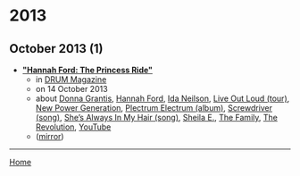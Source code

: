 # 2013

## October 2013 (1)

 - [**"Hannah Ford: The Princess Ride"**](https://drummagazine.com/hannah-ford-the-princess-ride/)
    - in [DRUM Magazine](../../../publications/a-e/drum-magazine/index.md)
    - on 14 October 2013
    - about [Donna Grantis](../../../topics/donna-grantis/index.md), [Hannah Ford](../../../topics/hannah-ford/index.md), [Ida Neilson](../../../topics/ida-neilson/index.md), [Live Out Loud (tour)](../../../topics/tour/live-out-loud/index.md), [New Power Generation](../../../topics/new-power-generation/index.md), [Plectrum Electrum (album)](../../../topics/album/plectrum-electrum/index.md), [Screwdriver (song)](../../../topics/song/screwdriver/index.md), [She’s Always In My Hair (song)](../../../topics/song/she-s-always-in-my-hair/index.md), [Sheila E.](../../../topics/sheila-e/index.md), [The Family](../../../topics/the-family/index.md), [The Revolution](../../../topics/the-revolution/index.md), [YouTube](../../../topics/youtube/index.md)
    - ([mirror](https://web.archive.org/web/*/https://drummagazine.com/hannah-ford-the-princess-ride/))

----

[Home](../index.md)
